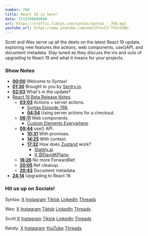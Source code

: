 ```yaml
---
number: 768
title: React 19 is here!
date: 1715598000000
url: https://traffic.libsyn.com/syntax/Syntax_-_768.mp3
youtube_url: https://www.youtube.com/watch?v=C3-YV2cX2BU
---
```


Scott and Wes serve up all the deets on the latest React 19 update, exploring new features like actions, web components, use()API, and document metadata. Stay tuned as they discuss the ins and outs of upgrading to React 19 and what it means for your projects.

### Show Notes

* **[00:00](#t=00:00)** Welcome to Syntax!
* **[01:30](#t=01:30)** Brought to you by [Sentry.io](https://sentry.io/syntax).
* **[02:03](#t=02:03)** What's in the update?
* [React 19 Beta Release Notes](https://react.dev/blog/2024/04/25/react-19).
    * **[03:03](#t=03:03)** Actions + server actions.
        * [Syntax Episode 766](https://syntax.fm/766).
        * **[04:54](#t=04:54)** Using server actions for a checkout.
    * **[06:11](#t=06:11)** Web components.
        * [Custom Elements Everywhere](https://custom-elements-everywhere.com/).
    * **[09:44](#t=09:44)** use() API.
        * **[10:31](#t=10:31)** With promises.
        * **[14:25](#t=14:25)** With context.
        * **[17:32](#t=17:32)** How does [Zustand](https://zustand-demo.pmnd.rs/) work?
            * [Stately.ai](https://stately.ai/).
            * [X @DavidKPiano](https://twitter.com/DavidKPiano).
    * **[18:26](#t=18:26)** No more ForwardRef.
    * **[20:05](#t=20:05)** Ref cleanup.
    * **[20:43](#t=20:43)** Document metadata.
* **[24:14](#t=24:14)** Upgrading to React 19.

### Hit us up on Socials!

Syntax: [X](https://twitter.com/syntaxfm) [Instagram](https://www.instagram.com/syntax_fm/) [Tiktok](https://www.tiktok.com/@syntaxfm) [LinkedIn](https://www.linkedin.com/company/96077407/admin/feed/posts/) [Threads](https://www.threads.net/@syntax_fm)

Wes: [X](https://twitter.com/wesbos) [Instagram](https://www.instagram.com/wesbos/) [Tiktok](https://www.tiktok.com/@wesbos) [LinkedIn](https://www.linkedin.com/in/wesbos/) [Threads](https://www.threads.net/@wesbos)

Scott:[X](https://twitter.com/stolinski) [Instagram](https://www.instagram.com/stolinski/) [Tiktok](https://www.tiktok.com/@stolinski) [LinkedIn](https://www.linkedin.com/in/stolinski/) [Threads](https://www.threads.net/@stolinski)

Randy: [X](https://twitter.com/randyrektor) [Instagram](https://www.instagram.com/randyrektor/) [YouTube](https://www.youtube.com/@randyrektor) [Threads](https://www.threads.net/@randyrektor)
